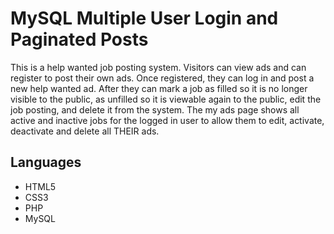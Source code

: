 # MySQL Multiple User Login and Paginated Posts
This is a help wanted job posting system. Visitors can view ads and can register to post their own ads. Once registered, they can log in and post a new help wanted ad. After they can mark a job as filled so it is no longer visible to the public, as unfilled so it is viewable again to the public, edit the job posting, and delete it from the system. The my ads page shows all active and inactive jobs for the logged in user to allow them to edit, activate, deactivate and delete all THEIR ads. 

## Languages 
* HTML5
* CSS3
* PHP
* MySQL